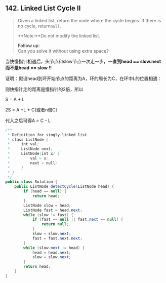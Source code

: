 ## 142. Linked List Cycle II

> Given a linked list, return the node where the cycle begins. If there is no cycle, return`null`.
>
> **Note:**Do not modify the linked list.
>
> **Follow up**:  
> Can you solve it without using extra space?

当快慢指针相遇后，头节点和slow节点一次走一步，**一直到head == slow.next而不是head == slow !!**

证明：假设head到环开始节点的距离为A，环的周长为C，在环中L的位置相遇：

则快指针走的距离是慢指针的2倍，所以

S = A + L

2S = A +L + C\(或者n倍C）

代入之后可得A = C - L

```java
/**
 * Definition for singly-linked list.
 * class ListNode {
 *     int val;
 *     ListNode next;
 *     ListNode(int x) {
 *         val = x;
 *         next = null;
 *     }
 * }
 */
public class Solution {
    public ListNode detectCycle(ListNode head) {
        if (head == null) {
            return head;
        }
        ListNode slow = head;
        ListNode fast = head.next;
        while (slow != fast) {
            if (fast == null || fast.next == null) {
                return null;
            }
            slow = slow.next;
            fast = fast.next.next;
        }
        while (slow.next != head) {
            head = head.next;
            slow = slow.next;
        }
        return head;
    }
}
```




